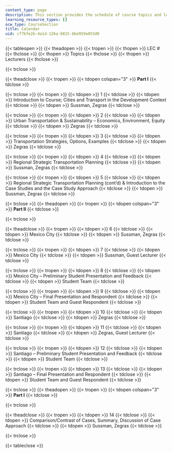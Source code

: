 ```yaml
---
content_type: page
description: This section provides the schedule of course topics and lecturers.
learning_resource_types: []
ocw_type: CourseSection
title: Calendar
uid: cf7bfe2b-4a1d-126a-6815-bbe959a053d0
---
```


{{< tableopen >}}
{{< theadopen >}}
{{< tropen >}}
{{< thopen >}}
LEC #
{{< thclose >}}
{{< thopen >}}
Topics
{{< thclose >}}
{{< thopen >}}
Lecturers
{{< thclose >}}

{{< trclose >}}

{{< theadclose >}}
{{< tropen >}}
{{< tdopen colspan="3" >}}
**Part I**
{{< tdclose >}}

{{< trclose >}}
{{< tropen >}}
{{< tdopen >}}
1
{{< tdclose >}}
{{< tdopen >}}
Introduction to Course; Cities and Transport in the Development Context
{{< tdclose >}}
{{< tdopen >}}
Sussman, Zegras
{{< tdclose >}}

{{< trclose >}}
{{< tropen >}}
{{< tdopen >}}
2
{{< tdclose >}}
{{< tdopen >}}
Urban Transportation & Sustainability – Economics, Environment, Equity
{{< tdclose >}}
{{< tdopen >}}
Zegras
{{< tdclose >}}

{{< trclose >}}
{{< tropen >}}
{{< tdopen >}}
3
{{< tdclose >}}
{{< tdopen >}}
Transportation Strategies, Options, Examples
{{< tdclose >}}
{{< tdopen >}}
Zegras
{{< tdclose >}}

{{< trclose >}}
{{< tropen >}}
{{< tdopen >}}
4
{{< tdclose >}}
{{< tdopen >}}
Regional Strategic Transportation Planning
{{< tdclose >}}
{{< tdopen >}}
Sussman, Zegras
{{< tdclose >}}

{{< trclose >}}
{{< tropen >}}
{{< tdopen >}}
5
{{< tdclose >}}
{{< tdopen >}}
Regional Strategic Transportation Planning (cont’d) & Introduction to the Case Studies and the Case Study Approach
{{< tdclose >}}
{{< tdopen >}}
Sussman, Zegras
{{< tdclose >}}

{{< trclose >}}
{{< theadopen >}}
{{< tropen >}}
{{< tdopen colspan="3" >}}
**Part II**
{{< tdclose >}}

{{< trclose >}}

{{< theadclose >}}
{{< tropen >}}
{{< tdopen >}}
6
{{< tdclose >}}
{{< tdopen >}}
Mexico City
{{< tdclose >}}
{{< tdopen >}}
Sussman, Zegras
{{< tdclose >}}

{{< trclose >}}
{{< tropen >}}
{{< tdopen >}}
7
{{< tdclose >}}
{{< tdopen >}}
Mexico City
{{< tdclose >}}
{{< tdopen >}}
Sussman, Guest Lecturer
{{< tdclose >}}

{{< trclose >}}
{{< tropen >}}
{{< tdopen >}}
8
{{< tdclose >}}
{{< tdopen >}}
Mexico City – Preliminary Student Presentation and Feedback
{{< tdclose >}}
{{< tdopen >}}
Student Team
{{< tdclose >}}

{{< trclose >}}
{{< tropen >}}
{{< tdopen >}}
9
{{< tdclose >}}
{{< tdopen >}}
Mexico City – Final Presentation and Respondent
{{< tdclose >}}
{{< tdopen >}}
Student Team and Guest Respondent
{{< tdclose >}}

{{< trclose >}}
{{< tropen >}}
{{< tdopen >}}
10
{{< tdclose >}}
{{< tdopen >}}
Santiago
{{< tdclose >}}
{{< tdopen >}}
Zegras
{{< tdclose >}}

{{< trclose >}}
{{< tropen >}}
{{< tdopen >}}
11
{{< tdclose >}}
{{< tdopen >}}
Santiago
{{< tdclose >}}
{{< tdopen >}}
Zegras, Guest Lecturer
{{< tdclose >}}

{{< trclose >}}
{{< tropen >}}
{{< tdopen >}}
12
{{< tdclose >}}
{{< tdopen >}}
Santiago – Preliminary Student Presentation and Feedback
{{< tdclose >}}
{{< tdopen >}}
Student Team
{{< tdclose >}}

{{< trclose >}}
{{< tropen >}}
{{< tdopen >}}
13
{{< tdclose >}}
{{< tdopen >}}
Santiago – Final Presentation and Respondent
{{< tdclose >}}
{{< tdopen >}}
Student Team and Guest Respondent
{{< tdclose >}}

{{< trclose >}}
{{< theadopen >}}
{{< tropen >}}
{{< tdopen colspan="3" >}}
**Part I**
{{< tdclose >}}

{{< trclose >}}

{{< theadclose >}}
{{< tropen >}}
{{< tdopen >}}
14
{{< tdclose >}}
{{< tdopen >}}
Comparison/Contrast of Cases, Summary, Discussion of Case Approach
{{< tdclose >}}
{{< tdopen >}}
Sussman, Zegras
{{< tdclose >}}

{{< trclose >}}

{{< tableclose >}}